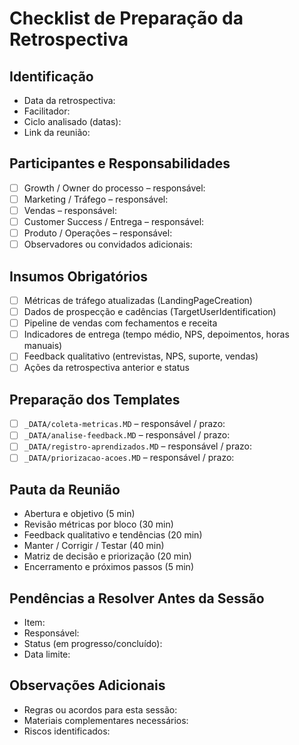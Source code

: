 # Checklist de Preparação da Retrospectiva

## Identificação
- Data da retrospectiva:
- Facilitador:
- Ciclo analisado (datas):
- Link da reunião:

## Participantes e Responsabilidades
- [ ] Growth / Owner do processo – responsável:
- [ ] Marketing / Tráfego – responsável:
- [ ] Vendas – responsável:
- [ ] Customer Success / Entrega – responsável:
- [ ] Produto / Operações – responsável:
- [ ] Observadores ou convidados adicionais:

## Insumos Obrigatórios
- [ ] Métricas de tráfego atualizadas (LandingPageCreation)
- [ ] Dados de prospecção e cadências (TargetUserIdentification)
- [ ] Pipeline de vendas com fechamentos e receita
- [ ] Indicadores de entrega (tempo médio, NPS, depoimentos, horas manuais)
- [ ] Feedback qualitativo (entrevistas, NPS, suporte, vendas)
- [ ] Ações da retrospectiva anterior e status

## Preparação dos Templates
- [ ] `_DATA/coleta-metricas.MD` – responsável / prazo:
- [ ] `_DATA/analise-feedback.MD` – responsável / prazo:
- [ ] `_DATA/registro-aprendizados.MD` – responsável / prazo:
- [ ] `_DATA/priorizacao-acoes.MD` – responsável / prazo:

## Pauta da Reunião
- Abertura e objetivo (5 min)
- Revisão métricas por bloco (30 min)
- Feedback qualitativo e tendências (20 min)
- Manter / Corrigir / Testar (40 min)
- Matriz de decisão e priorização (20 min)
- Encerramento e próximos passos (5 min)

## Pendências a Resolver Antes da Sessão
- Item:
- Responsável:
- Status (em progresso/concluído):
- Data limite:

## Observações Adicionais
- Regras ou acordos para esta sessão:
- Materiais complementares necessários:
- Riscos identificados:
